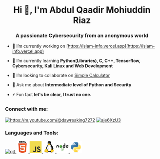 <h1 align="center">Hi 👋, I'm Abdul Qaadir Mohiuddin Riaz</h1>
<h3 align="center">A passionate Cybersecurity from an anonymous world</h3>


- 🔭 I’m currently working on [https://islam-info.vercel.app](https://islam-info.vercel.app)

- 🌱 I’m currently learning **Python(Libraries), C, C++, Tensorflow, Cybersecurity, Kali Linux and Web Development**

- 👯 I’m looking to collaborate on [Simple Calculator](https://github.com/Wreaking/calculator)

- 💬 Ask me about **Intermediate level of Python and Security**

- ⚡ Fun fact **let's be clear, I trust no one.**

<h3 align="left">Connect with me:</h3>
<p align="left">
<a href="https://www.youtube.com/c/https://m.youtube.com/@dawreaking7272" target="blank"><img align="center" src="https://raw.githubusercontent.com/rahuldkjain/github-profile-readme-generator/master/src/images/icons/Social/youtube.svg" alt="https://m.youtube.com/@dawreaking7272" height="30" width="40" /></a>
<a href="https://discord.gg/aje6XzU3" target="blank"><img align="center" src="https://raw.githubusercontent.com/rahuldkjain/github-profile-readme-generator/master/src/images/icons/Social/discord.svg" alt="aje6XzU3" height="30" width="40" /></a>
</p>

<h3 align="left">Languages and Tools:</h3>
<p align="left"> <a href="https://git-scm.com/" target="_blank" rel="noreferrer"> <img src="https://www.vectorlogo.zone/logos/git-scm/git-scm-icon.svg" alt="git" width="40" height="40"/> </a> <a href="https://www.w3.org/html/" target="_blank" rel="noreferrer"> <img src="https://raw.githubusercontent.com/devicons/devicon/master/icons/html5/html5-original-wordmark.svg" alt="html5" width="40" height="40"/> </a> <a href="https://developer.mozilla.org/en-US/docs/Web/JavaScript" target="_blank" rel="noreferrer"> <img src="https://raw.githubusercontent.com/devicons/devicon/master/icons/javascript/javascript-original.svg" alt="javascript" width="40" height="40"/> </a> <a href="https://www.linux.org/" target="_blank" rel="noreferrer"> <img src="https://raw.githubusercontent.com/devicons/devicon/master/icons/linux/linux-original.svg" alt="linux" width="40" height="40"/> </a> <a href="https://nodejs.org" target="_blank" rel="noreferrer"> <img src="https://raw.githubusercontent.com/devicons/devicon/master/icons/nodejs/nodejs-original-wordmark.svg" alt="nodejs" width="40" height="40"/> </a> <a href="https://www.python.org" target="_blank" rel="noreferrer"> <img src="https://raw.githubusercontent.com/devicons/devicon/master/icons/python/python-original.svg" alt="python" width="40" height="40"/> </a> </p>
